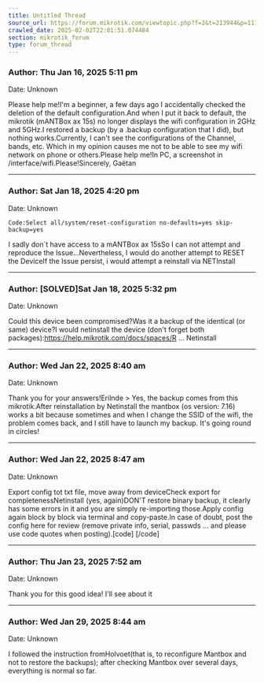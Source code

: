 ```yaml
---
title: Untitled Thread
source_url: https://forum.mikrotik.com/viewtopic.php?f=2&t=213944&p=1119908&amp;sid=3b77a3334c914448dbbc02bfdff4c3aa#p1119908
crawled_date: 2025-02-02T22:01:51.874484
section: mikrotik_forum
type: forum_thread
---
```


### Author: Thu Jan 16, 2025 5:11 pm
Date: Unknown

Please help me!I'm a beginner, a few days ago I accidentally checked the deletion of the default configuration.And when I put it back to default, the mikrotik (mANTBox ax 15s) no longer displays the wifi configuration in 2GHz and 5GHz.I restored a backup (by a .backup configuration that I did), but nothing works.Currently, I can't see the configurations of the Channel, bands, etc. Which in my opinion causes me not to be able to see my wifi network on phone or others.Please help me!In PC, a screenshot in /interface/wifi.Please!Sincerely, Gaëtan


---
### Author: Sat Jan 18, 2025 4:20 pm
Date: Unknown

```
Code:Select all/system/reset-configuration no-defaults=yes skip-backup=yes
```

I sadly don`t have access to a mANTBox ax 15sSo I can not attempt and reproduce the Issue...Nevertheless, I would do another attempt to RESET the DeviceIf the Issue persist, i would attempt a reinstall via NETInstall


---
### Author: [SOLVED]Sat Jan 18, 2025 5:32 pm
Date: Unknown

Could this device been compromised?Was it a backup of the identical (or same) device?I would netinstall the device (don't forget both packages):https://help.mikrotik.com/docs/spaces/R ... Netinstall


---
### Author: Wed Jan 22, 2025 8:40 am
Date: Unknown

Thank you for your answers!Erilnde > Yes, the backup comes from this mikrotik.After reinstallation by Netinstall the mantbox (os version: 7.16) works a bit because sometimes and when I change the SSID of the wifi, the problem comes back, and I still have to launch my backup. It's going round in circles!


---
### Author: Wed Jan 22, 2025 8:47 am
Date: Unknown

Export config tot txt file, move away from deviceCheck export for completenessNetinstall (yes, again)DON'T restore binary backup, it clearly has some errors in it and you are simply re-importing those.Apply config again block by block via terminal and copy-paste.In case of doubt, post the config here for review (remove private info, serial, passwds ... and please use code quotes when posting).[code] [/code]


---
### Author: Thu Jan 23, 2025 7:52 am
Date: Unknown

Thank you for this good idea! I'll see about it


---
### Author: Wed Jan 29, 2025 8:44 am
Date: Unknown

I followed the instruction fromHolvoet(that is, to reconfigure Mantbox and not to restore the backups); after checking Mantbox over several days, everything is normal so far.

